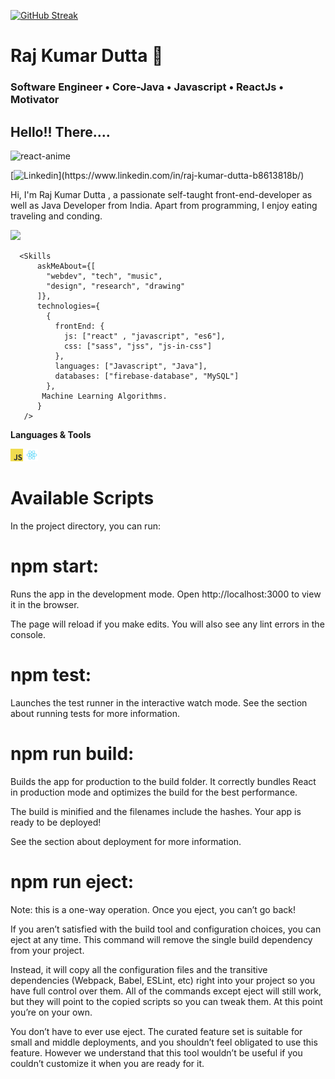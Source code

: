 [![GitHub Streak](https://github-readme-streak-stats.herokuapp.com?user=RajKumarDutta&theme=vue&hide_border=true)](https://git.io/streak-stats)

# Raj Kumar Dutta 👋
### Software Engineer • Core-Java •  Javascript • ReactJs • Motivator
## Hello!! There....
![react-anime](https://user-images.githubusercontent.com/58394648/89102171-2ef5e700-d424-11ea-8848-15f8848c8f34.gif)

[![Linkedin](https://img.shields.io/badge/-LinkedIn-222222?logo=Linkedin&link=(https://www.linkedin.com/in/raj-kumar-dutta-b8613818b/))](https://www.linkedin.com/in/raj-kumar-dutta-b8613818b/)



Hi, I'm Raj Kumar Dutta , a passionate self-taught front-end-developer as well as Java Developer from India. Apart from programming, I enjoy eating traveling and conding.


 <img src="https://media.giphy.com/media/1XCcD9VLQZ2Io/giphy.gif" width="400">

```
  <Skills
      askMeAbout={[
        "webdev", "tech", "music",
        "design", "research", "drawing"
      ]},
      technologies={
        {
          frontEnd: {
            js: ["react" , "javascript", "es6"],
            css: ["sass", "jss", "js-in-css"]
          },
          languages: ["Javascript", "Java"],
          databases: ["firebase-database", "MySQL"]
        },
       Machine Learning Algorithms.
      }
   />
```
**Languages & Tools**

<code><img height="20" src="https://raw.githubusercontent.com/github/explore/80688e429a7d4ef2fca1e82350fe8e3517d3494d/topics/javascript/javascript.png"></code>
<code><img height="20" src="https://raw.githubusercontent.com/github/explore/80688e429a7d4ef2fca1e82350fe8e3517d3494d/topics/react/react.png"></code>


# Available Scripts
In the project directory, you can run:



# npm start:
Runs the app in the development mode.
Open http://localhost:3000 to view it in the browser.

The page will reload if you make edits.
You will also see any lint errors in the console.

# npm test:
Launches the test runner in the interactive watch mode.
See the section about running tests for more information.

# npm run build:
Builds the app for production to the build folder.
It correctly bundles React in production mode and optimizes the build for the best performance.

The build is minified and the filenames include the hashes.
Your app is ready to be deployed!

See the section about deployment for more information.

# npm run eject:
Note: this is a one-way operation. Once you eject, you can’t go back!

If you aren’t satisfied with the build tool and configuration choices, you can eject at any time. This command will remove the single build dependency from your project.

Instead, it will copy all the configuration files and the transitive dependencies (Webpack, Babel, ESLint, etc) right into your project so you have full control over them. All of the commands except eject will still work, but they will point to the copied scripts so you can tweak them. At this point you’re on your own.

You don’t have to ever use eject. The curated feature set is suitable for small and middle deployments, and you shouldn’t feel obligated to use this feature. However we understand that this tool wouldn’t be useful if you couldn’t customize it when you are ready for it.





